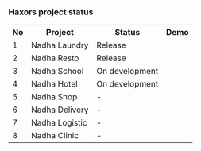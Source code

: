 ### Haxors project status

<table>
  <tr>
    <th>No</th><th>Project</th><th>Status</th><th>Demo</th>
  </tr>
  <tr>
    <td>1</td><td>Nadha Laundry</td><td>Release</td><td></td>
  </tr>
   <tr>
    <td>2</td><td>Nadha Resto</td><td>Release</td><td></td>
  </tr>
   <tr>
    <td>3</td><td>Nadha School</td><td>On development</td><td></td>
  </tr>
   <tr>
    <td>4</td><td>Nadha Hotel</td><td>On development</td><td></td>
  </tr>
   <tr>
    <td>5</td><td>Nadha Shop</td><td>-</td><td></td>
  </tr>
   <tr>
    <td>6</td><td>Nadha Delivery</td><td>-</td><td></td>
  </tr>
   <tr>
    <td>7</td><td>Nadha Logistic</td><td>-</td><td></td>
  </tr>
   <tr>
    <td>8</td><td>Nadha Clinic</td><td>-</td><td></td>
  </tr>
</table>
